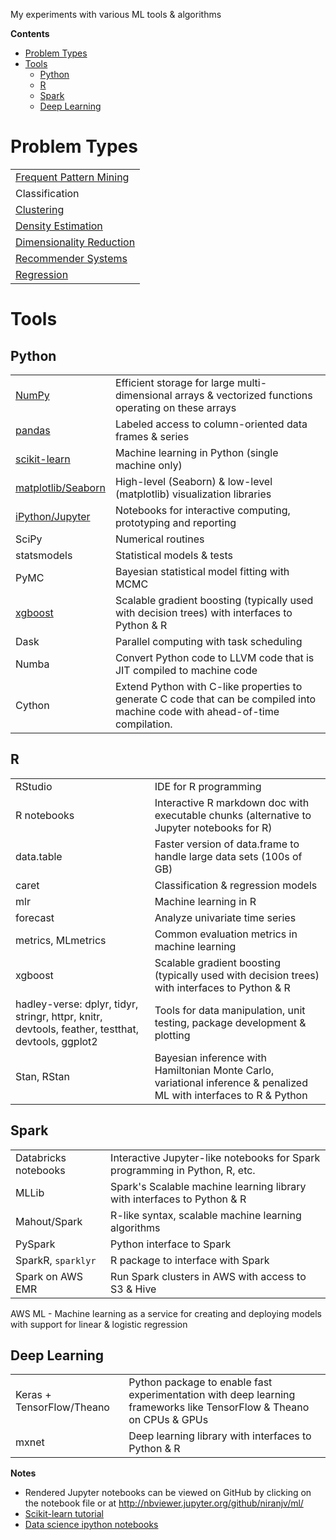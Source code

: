 My experiments with various ML tools & algorithms

**Contents**
<!-- TOC depthFrom:1 depthTo:6 withLinks:1 updateOnSave:1 orderedList:0 -->

- [Problem Types](#problem-types)
- [Tools](#tools)
	- [Python](#python)
	- [R](#r)
	- [Spark](#spark)
	- [Deep Learning](#deep-learning)

<!-- /TOC -->

# Problem Types
| |
| --- |
| [Frequent Pattern Mining](association-rules) |
| Classification |
| [Clustering](clustering) |
| [Density Estimation](density-estimation) |
| [Dimensionality Reduction](dimensionality-reduction) |
| [Recommender Systems](recommender-systems) |
| [Regression](regression) |

# Tools

## Python
|   |  |
|--------|-------------|
| [NumPy](numpy/) | Efficient storage for large multi-dimensional arrays & vectorized functions operating on these arrays |
| [pandas](pandas/) | Labeled access to column-oriented data frames & series |
| [scikit-learn](scikit-learn/) | Machine learning in Python (single machine only) |
| [matplotlib/Seaborn](#matplotlib-seaborn-notes.ipynb) | High-level (Seaborn) & low-level (matplotlib) visualization libraries |
| [iPython/Jupyter](jupyter-notes.ipynb) | Notebooks for interactive computing, prototyping and reporting |
| SciPy | Numerical routines |
| statsmodels | Statistical models & tests |
| PyMC | Bayesian statistical model fitting with MCMC |
| [xgboost](xgboost/) | Scalable gradient boosting (typically used with decision trees) with interfaces to Python & R |
| Dask | Parallel computing with task scheduling |
| Numba | Convert Python code to LLVM code that is JIT compiled to machine code |
| Cython | Extend Python with C-like properties to generate C code that can be compiled into machine code with ahead-of-time compilation. |

## R

| | |
|--------|-------------|
| RStudio | IDE for R programming |
| R notebooks | Interactive R markdown doc with executable chunks (alternative to Jupyter notebooks for R) |
| data.table | Faster version of data.frame to handle large data sets (100s of GB) |
| caret | Classification & regression models |
| mlr | Machine learning in R  |
| forecast | Analyze univariate time series |
| metrics, MLmetrics | Common evaluation metrics in machine learning  |
| xgboost | Scalable gradient boosting (typically used with decision trees) with interfaces to Python & R |
| hadley-verse: dplyr, tidyr, stringr, httpr, knitr, devtools, feather, testthat, devtools, ggplot2 | Tools for data manipulation, unit testing, package development & plotting |
| Stan, RStan | Bayesian inference with Hamiltonian Monte Carlo, variational inference & penalized ML with interfaces to R & Python |

## Spark

| | |
|--------|-------------|
| Databricks notebooks | Interactive Jupyter-like notebooks for Spark programming in Python, R, etc. |
| MLLib | Spark's Scalable machine learning library with interfaces to Python & R |
| Mahout/Spark | R-like syntax, scalable machine learning algorithms |
| PySpark | Python interface to Spark |
| SparkR, `sparklyr` | R package to interface with Spark |
| Spark on AWS EMR | Run Spark clusters in AWS with access to S3 & Hive |

AWS ML - Machine learning as a service for creating and deploying models with support for linear & logistic regression

## Deep Learning

| | |
|--------|-------------|
| Keras + TensorFlow/Theano  | Python package to enable fast experimentation with deep learning frameworks like TensorFlow & Theano on CPUs & GPUs |
| mxnet | Deep learning library with interfaces to Python & R |


**Notes**
* Rendered Jupyter notebooks can be viewed on GitHub by clicking on the notebook file or at http://nbviewer.jupyter.org/github/niranjv/ml/
* [Scikit-learn tutorial](http://nbviewer.jupyter.org/github/jakevdp/sklearn_tutorial/blob/master/notebooks/Index.ipynb)
* [Data science ipython notebooks](https://github.com/donnemartin/data-science-ipython-notebooks)
